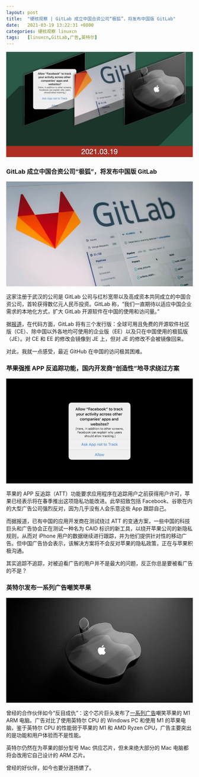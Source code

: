 ```yaml
---
layout: post
title:	"硬核观察 | GitLab 成立中国合资公司“极狐”，将发布中国版 GitLab"
date:	2021-03-19 13:22:31 +0800 
categories:	硬核观察 linuxcn 
tags:	[linuxcn,GitLab,广告,英特尔]
---
```



![](/Asserts/Images/album/202103/19/131959px7216j06s80wjg8.jpg)


### GitLab 成立中国合资公司“极狐”，将发布中国版 GitLab


![](/Asserts/Images/album/202103/19/132029rzcnb2rj2vkr2y3a.jpg)


这家注册于武汉的公司是 GitLab 公司与红杉宽带以及高成资本共同成立的中国合资公司，首轮获得数亿元人民币投资。GitLab 称，“我们一直期待以适应中国企业需求的本地化方式，扩大 GitLab 开源软件在中国的使用和访问量。”


据[报道](https://www.theregister.com/2021/03/18/gitlab_china_jihu/)，在代码方面，GitLab 将有三个发行版：全球可用且免费的开源软件社区版（CE）、除中国以外各地均可使用的企业版（EE）以及只在中国使用的极狐版（JE）。对 CE 和 EE 的修改会镜像到 JE 上，但对 JE 的修改不会被镜像回来。


对此，我就一点感受，最近 GitHub 在中国的访问极其困难。


### 苹果强推 APP 反追踪功能，国内开发商“创造性”地寻求绕过方案


![](/Asserts/Images/album/202103/19/132013sa5w02zbpjj7spsi.jpg)


苹果的 APP 反追踪（ATT）功能要求应用程序在追踪用户之前获得用户许可，苹果已经表示将在春季推出这项隐私功能改进。此举招致包括 Facebook、谷歌在内的大型广告公司强烈反对，因为几乎没有人会乐意这些 App 跟踪自己。


而据报道，已有中国的应用开发商在测试绕过 ATT 的变通方案，一些中国的科技巨头和广告协会正在测试一种名为 CAID 标识的新工具，以绕开苹果公司的新隐私规则，从而对 iPhone 用户的数据继续进行跟踪，并为他们提供针对性的移动广告。但中国广告协会表示，该解决方案将不会反对苹果的隐私政策，正在与苹果积极沟通。


其实追踪不追踪，对被迫看广告的用户并不是最大的问题，反正你总是要被看广告的不是？ 


### 英特尔发布一系列广告嘲笑苹果


![](/Asserts/Images/album/202103/19/132135t5pzp555kcbc1151.jpg)


曾经的合作伙伴如今“反目成仇”：这个芯片巨头发布了[一系列广告](https://www.youtube.com/channel/UCk7SjrXVXAj8m8BLgzh6dGA)嘲笑苹果的 M1 ARM 电脑。广告对比了使用英特尔 CPU 的 Windows PC 和使用 M1 的苹果电脑，鉴于英特尔 CPU 的性能弱于苹果的 M1 和 AMD Ryzen CPU，广告主要突出的是功能和用户体验而不是性能。


英特尔仍然在为苹果的部分型号 Mac 供应芯片，但未来绝大部分的 Mac 电脑都将会改用它自己设计的 ARM 芯片。


曾经的好伙伴，如今也要分道扬镳了。
